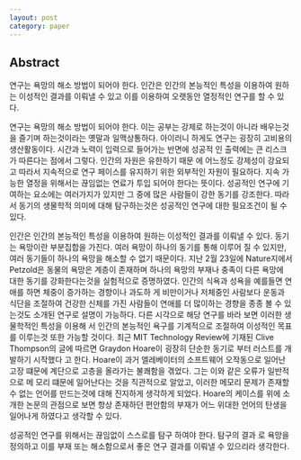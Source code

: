 ```yaml
---
layout: post
category: paper
---
```

## Abstract
연구는 욕망의 해소 방법이 되어야 한다. 인간은 인간의 본능적인 특성을 이용하여 원하는 이성적인 결과를 이뤄낼 수 있고 이를 이용하여 오랫동안 열정적인 연구를 할 수 있다.


연구는 욕망의 해소 방법이 되어야 한다. 이는 공부는 강제로 하는것이 아니라 배우는것을 즐기며 하는것이라는 옛말과 일맥상통하다. 아이러니 하게도 연구는 굉장히 고비용의 생산활동이다. 시간과 노력이 입력으로 들어가는 반면에 성공적 인 출력에는 큰 리스크가 따른다는 점에서 그렇다. 인간의 자원은 유한하기 때문 에 어느정도 강제성이 강요되고 따라서 지속적으로 연구 페이스를 유지하기 위한 외부적인 자원이 필요하다. 지속 가능한 열정을 위해서는 끊임없는 연료가 투입 되어야 한다는 뜻이다. 성공적인 연구에 기여하는 요소에는 여러가지가 있지만 그 중에 많은 사람들이 강한 동기를 강조한다. 따라서 동기의 생물학적 의미에 대해 탐구하는것은 성공적인 연구에 대한 필요조건이 될 수 있다.


인간은 인간의 본능적인 특성을 이용하여 원하는 이성적인 결과를 이뤄낼 수 있다. 동기는 욕망이란 부분집합을 가진다. 여러 욕망이 하나의 동기를 통해 이루어 질 수 있지만, 여러 동기들이 하나의 욕망을 해소할 수 없기 때문이다. 지난 2월 23일에 Nature지에서 Petzold은 동물의 욕망은 계층이 존재하며 하나의 욕망의 부재나 충족이 다른 욕망에 대한 동기를 강화한다는것을 실험적으로 증명하였다. 인간의 식욕과 성욕을 예를들면 연애를 하면 체중이 증가하는 경향이나 과도하 게 비만이거나 저체중인 사람보다 운동과 식단을 조절하여 건강한 신체를 가진 사람들이 연애를 더 많이하는 경향을 종종 볼 수 있는것도 소개된 연구로 설명이 가능하다. 다른 시각으로 해당 연구를 바라 보면 이러한 생물학적인 특성을 이용해 서 인간의 본능적인 욕구를 기계적으로 조절하여 이성적인 목표를 이루는것 또한 가능할 것이다. 최근 MIT Technology Review에 기재된 Clive Thompson의 글에 따르면 Graydon Hoare이 굉장히 단순한 동기로 부터 러스트를 개발하기 시작했다 고 한다. Hoare이 과거 엘레베이터의 소프트웨어 오작동으로 일어난 고장 떄문에 계단으로 고층을 올라가는 불쾌함을 겪었다. 그는 이와 같은 오류가 일반적으로 메 모리 떄문에 일어난다는 것을 직관적으로 알았고, 이러한 메모리 문제가 존재할 수 없는 언어를 만드는것에 대해 진지하게 생각하게 되었다. Hoare의 케이스를 위에 소개한 논문의 관점으로 보면 항상 존재하던 편안함의 부재가 어느 위대한 언어의 탄생을 일어나게 하였다고 생각할 수 있다.


성공적인 연구를 위해서는 끊임없이 스스로를 탐구 하여야 한다. 탐구의 결과 로 욕망을 정의하고 이를 부재 또는 해소함으로서 좋은 연구 결과를 이뤄낼 수 있으리라 생각한다.